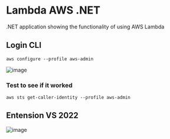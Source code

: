 # Lambda AWS .NET
.NET application showing the functionality of using AWS Lambda

## Login CLI
``` powersehl
aws configure --profile aws-admin
```
![image](https://github.com/user-attachments/assets/0853554a-bdc1-47dc-9fe7-e39bd98f0453)

### Test to see if it worked
``` powersehl
aws sts get-caller-identity --profile aws-admin
```

## Entension VS 2022

![image](https://github.com/user-attachments/assets/293214f9-ac1c-48d3-9e8e-1731678f57ee)


